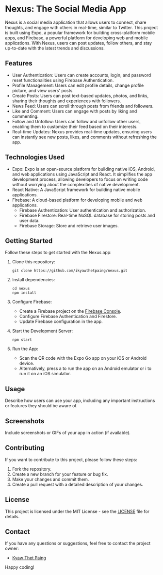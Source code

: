 # Nexus: The Social Media App

Nexus is a social media application that allows users to connect, share thoughts, and engage with others in real-time, similar to Twitter. This project is built using Expo, a popular framework for building cross-platform mobile apps, and Firebase, a powerful platform for developing web and mobile applications. With Nexus, users can post updates, follow others, and stay up-to-date with the latest trends and discussions.

## Features

- User Authentication: Users can create accounts, login, and password reset functionalities using Firebase Authentication.
- Profile Management: Users can edit profile details, change profile picture, and view users' posts.
- Create Posts: Users can post text-based updates, photos, and links, sharing their thoughts and experiences with followers.
- News Feed: Users can scroll through posts from friends and followers.
- Like and Comment: Users can engage with posts by liking and commenting.
- Follow and Unfollow: Users can follow and unfollow other users, enabling them to customize their feed based on their interests.
- Real-time Updates: Nexus provides real-time updates, ensuring users can instantly see new posts, likes, and comments without refreshing the app.
<!-- - Notifications: Users receive notifications for new followers, likes, comments, and mentions, enhancing their engagement with the app. -->

## Technologies Used

- Expo: Expo is an open-source platform for building native iOS, Android, and web applications using JavaScript and React. It simplifies the app development process, allowing developers to focus on writing code without worrying about the complexities of native development.
- React Native: A JavaScript framework for building native mobile applications.
- Firebase: A cloud-based platform for developing mobile and web applications.
  - Firebase Authentication: User authentication and authorization.
  - Firebase Firestore: Real-time NoSQL database for storing posts and user data.
  - Firebase Storage: Store and retrieve user images.

## Getting Started

Follow these steps to get started with the Nexus app:

1. Clone this repository:

   ```
   git clone https://github.com/ikyawthetpaing/nexus.git
   ```

2. Install dependencies:

   ```
   cd nexus
   npm install
   ```

3. Configure Firebase:

   - Create a Firebase project on the [Firebase Console](https://console.firebase.google.com/).
   - Configure Firebase Authentication and Firestore.
   - Update Firebase configuration in the app.

4. Start the Development Server:

   ```
   npm start
   ```

5. Run the App:

   - Scan the QR code with the Expo Go app on your iOS or Android device.
   - Alternatively, press a to run the app on an Android emulator or i to run it on an iOS simulator.

## Usage

Describe how users can use your app, including any important instructions or features they should be aware of.

## Screenshots

Include screenshots or GIFs of your app in action (if available).

## Contributing

If you want to contribute to this project, please follow these steps:

1. Fork the repository.
2. Create a new branch for your feature or bug fix.
3. Make your changes and commit them.
4. Create a pull request with a detailed description of your changes.

## License

This project is licensed under the MIT License - see the [LICENSE](LICENSE) file for details.

## Contact

If you have any questions or suggestions, feel free to contact the project owner:

- [Kyaw Thet Paing](mailto:ikyawthetpaing@outlook.com)

Happy coding!
